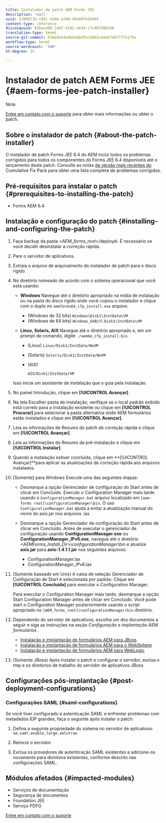 ```yaml
---
title: Instalador de patch AEM Forms JEE
description: 'null'
uuid: e709871b-c04c-43bb-a7d0-45e89fbd3d44
content-type: reference
discoiquuid: 83bace08-1d4f-4192-a634-c7c4879963d8
translation-type: tm+mt
source-git-commit: 610e9a54adad3abdfecb8b2c4da67d677f75175e
workflow-type: tm+mt
source-wordcount: '540'
ht-degree: 1%

---
```



# Instalador de patch AEM Forms JEE {#aem-forms-jee-patch-installer}

>[!NOTE]
>
>[Entre em contato com o suporte](https://www.adobe.com/account/sign-in.supportportal.html) para obter mais informações ou obter o patch.

## Sobre o instalador de patch {#about-the-patch-installer}

O instalador de patch Forms JEE 6.4 do AEM inclui todos os problemas corrigidos para todos os componentes do Forms JEE 6.4 disponíveis até o lançamento deste patch. Consulte as notas [de versão mais recentes do](cfp-release-notes.md) Cumulative Fix Pack para obter uma lista completa de problemas corrigidos.

## Pré-requisitos para instalar o patch {#prerequisites-to-installing-the-patch}

* Forms AEM 6.4

## Instalação e configuração do patch {#installing-and-configuring-the-patch}

1. Faça backup da pasta &lt;*AEM_forms_root*>/deployel. É necessário se você decidir desinstalar a correção rápida.
1. Pare o servidor de aplicativos.
1. Extraia o arquivo de arquivamento do instalador de patch para o disco rígido.
1. No diretório nomeado de acordo com o sistema operacional que você está usando:

   * **Windows** Navegue até o diretório apropriado na mídia de instalação ou na pasta do disco rígido onde você copiou o instalador e clique com o duplo no 
`aemforms64_cfp_install.exe` arquivo.

      * (Windows de 32 bits) `Windows\Disk1\InstData\VM`
      * (Windows de 64 bits) `Windows_64Bit`\ `Disk1\InstData\VM`
   * **Linux, Solaris, AIX** Navegue até o diretório apropriado e, em um prompt de comando, digite 
`./aem64_cfp_install.bin`.

      * (Linux) `Linux/Disk1/InstData/NoVM`
      * (Solaris) `Solaris/Disk1/InstData/NoVM`
      * (AIX)

         ```
         AIX/Disk1/InstData/VM
         ```
   Isso inicia um assistente de instalação que o guia pela instalação.

1. No painel Introdução, clique em **[!UICONTROL Avançar]**.
1. Na tela Escolher pasta de instalação, verifique se o local padrão exibido está correto para a instalação existente ou clique em **[!UICONTROL Procurar]** para selecionar a pasta alternativa onde AEM formulários estão instalados e clique em **[!UICONTROL Avançar]**.

1. Leia as informações de Resumo do patch de correção rápida e clique em **[!UICONTROL Avançar]**.
1. Leia as informações do Resumo da pré-instalação e clique em **[!UICONTROL Instalar]**.
1. Quando a instalação estiver concluída, clique em **[!UICONTROL Avançar]**para aplicar as atualizações de correção rápida aos arquivos instalados.
1. [Somente] para Windows Execute uma das seguintes etapas:

   * Desmarque a opção Gerenciador de configuração do Start antes de clicar em Concluído. Execute o Configuration Manager mais tarde usando o `ConfigurationManager.bat` arquivo localizado em `[aem-forms root]\configurationManager\bin`. O uso `ConfigurationManager.bat` ajuda a evitar a atualização manual do nome do axis.jar nos arquivos .lax
   * Desmarque a opção Gerenciador de configuração do Start antes de clicar em Concluído. Antes de executar o gerenciador de configuração usando **ConfigurationManager.exe** ou **ConfigurationManager_IPv6.exe**, navegue até o diretório *&lt;AEMForms_Install_Dir>\configurationManager\bin* e atualize **axis.jar** para **axis-1.4.1.1.jar** nos seguintes arquivos:

      * ConfigurationManager.lax
      * ConfigurationManager_IPv6.lax

1. (Somente baseado em Unix) A caixa de seleção Gerenciador de Configuração de Start é selecionada por padrão. Clique em **[!UICONTROL Concluído]** para executar o Configuration Manager.

   Para executar o Configuration Manager mais tarde, desmarque a opção Start Configuration Manager antes de clicar em Concluído. Você pode start o Configuration Manager posteriormente usando o script apropriado no `[AEM_forms_root]/configurationManager/bin` diretório.

1. Dependendo do servidor de aplicativos, escolha um dos documentos a seguir e siga as instruções na seção *Configuração e implantação AEM formulários* .

   * [Instalação e implantação de formulários AEM para JBoss](http://www.adobe.com/go/learn_aemforms_installJBoss_64)
   * [Instalação e implantação de formulários AEM para o WebSphere](http://www.adobe.com/go/learn_aemforms_installWebSphere_64)
   * [Instalação e implantação de formulários AEM para WebLogic](http://www.adobe.com/go/learn_aemforms_installWebLogic_64)

1. (Somente JBoss) Após instalar o patch e configurar o servidor, exclua o tmp e os diretórios de trabalho do servidor de aplicativos JBoss.

## Configurações pós-implantação {#post-deployment-configurations}

### Configurações SAML {#saml-configurations}

Se você tiver configurado a autenticação SAML e enfrentar problemas com metadados IDP grandes, faça o seguinte após instalar o patch:

1. Defina a seguinte propriedade do sistema no servidor de aplicativos:\
   `um.saml.enable.large.xml=true`

1. Reinicie o servidor.
1. Exclua os provedores de autenticação SAML existentes e adicione-os novamente para domínios existentes, conforme descrito nas configurações SAML.

## Módulos afetados {#impacted-modules}

* Serviços de documentação
* Segurança de documentos
* Foundation JEE
* Serviço PDFG

[Entre em contato com o suporte](https://www.adobe.com/account/sign-in.supportportal.html)
